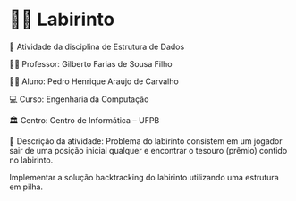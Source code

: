 <h1 style="font-size:32px;"> 🧩🔀 Labirinto </h1>

📝 Atividade da disciplina de Estrutura de Dados

👨‍🏫 Professor: Gilberto Farias de Sousa Filho

👨‍🎓 Aluno: Pedro Henrique Araujo de Carvalho

💻 Curso: Engenharia da Computação

🏛️ Centro: Centro de Informática – UFPB

📄 Descrição da atividade:
    Problema do labirinto consistem em um jogador sair de uma posição inicial qualquer e encontrar o tesouro (prêmio) contido no labirinto.

  Implementar a solução backtracking do labirinto utilizando uma estrutura em pilha.
